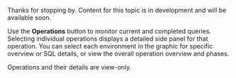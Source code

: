 
Thanks for stopping by. Content for this topic is in development and will be available soon.

Use the **Operations** button to monitor current and completed queries. Selecting individual operations displays a detailed side panel for that operation. You can select each environment in the graphic for specific overview or SQL details, or view the overall operation overview and phases.

Operations and their details are view-only.

